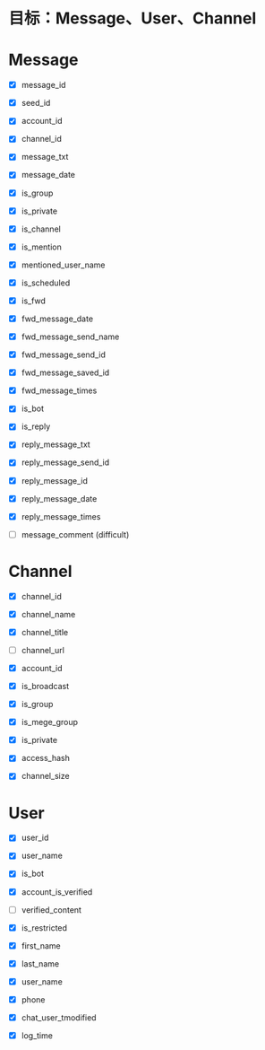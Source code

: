 # 目标：Message、User、Channel

# Message

- [x] message_id
- [x] seed_id
- [x] account_id
- [x] channel_id
- [x] message_txt
- [x] message_date
- [x] is_group
- [x] is_private
- [x] is_channel
- [x] is_mention
- [x] mentioned_user_name
- [x] is_scheduled
- [x] is_fwd
- [x] fwd_message_date
- [x] fwd_message_send_name 
- [x] fwd_message_send_id
- [x] fwd_message_saved_id
- [x] fwd_message_times
- [x] is_bot
- [x] is_reply
- [x] reply_message_txt
- [x] reply_message_send_id
- [x] reply_message_id
- [x] reply_message_date
- [x] reply_message_times
- [ ] message_comment (difficult)



# Channel

- [x] channel_id
- [x] channel_name
- [x] channel_title
- [ ] channel_url
- [x] account_id
- [x] is_broadcast
- [x] is_group
- [x] is_mege_group
- [x] is_private
- [x] access_hash
- [x] channel_size



# User

- [x] user_id
- [x] user_name
- [x] is_bot
- [x] account_is_verified
- [ ] verified_content
- [x] is_restricted
- [x] first_name
- [x] last_name
- [x] user_name
- [x] phone
- [x] chat_user_tmodified
- [x] log_time













